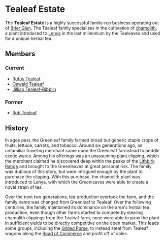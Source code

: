 # Tealeaf Estate

The **Tealeaf Estate** is a highly successful family-run business operating out of [Brier Glen](../../societies/esterfell-accord/brier-glen.md). The Tealeaf family specializes in the cultivation of [chamolith](../../../ch-6-mote-treasures/chamolith.md), a plant introduced to [Lenya](../../../ch-4-esterfell-gazetteer/lenya/lenya.md) in the last millennium by the Tealeaves and used for a unique herbal tea.

## Members

### Current

- [Rufus Tealeaf](members/rufus-tealeaf.md)
- [Oswald Tealeaf](members/oswald-tealeaf.md)
- [Jillian Tealeaf-Bibblin](members/jillian-tealeaf-bibblin.md)

### Former

- [Rob Tealeaf](../the-commune/members/rob-tealeaf.md)

## History

In ages past, the Greenleaf family farmed broad but generic staple crops of fruits, lettuce, carrots, and tobacco. Around six generations ago, an unfamiliar traveling merchant came upon the Greenleaf farmstead to peddle exotic wares. Among his offerings was an unassuming plant clipping, which the merchant claimed he discovered deep within the peaks of the [Lithbirk Range](../../../ch-4-esterfell-gazetteer/yggru/lithbirk-range.md) and brought to the Greenleaves at great personal risk. The family was dubious of this story, but were intrigued enough by the plant to purchase the clipping. With this purchase, the chamolith plant was introduced to Lenya, with which the Greenleaves were able to create a novel strain of tea.

Over the next two generations, tea production overtook the farm, and the family name was changed from Greenleaf to Tealeaf. Over the following centuries, the family maintained its dominance on the area's herbal tea production; even though other farms started to compete by stealing chamolith clippings from the Tealeaf farm, none were able to grow the plant in sufficient yields to be directly competitive on the open market. This leads some groups, including the [Gilded Purse](../gilded-purse/gilded-purse.md), to instead steal from Tealeaf wagons along the [Road of Commerce](../../societies/esterfell-accord/road-of-commerce.md) and profit off of sales.

